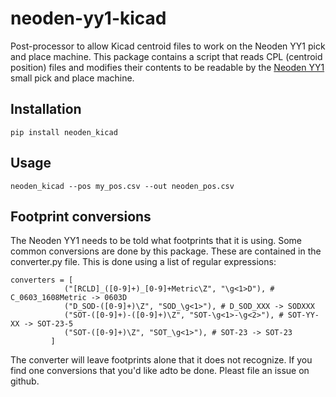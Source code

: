 # neoden-yy1-kicad

Post-processor to allow Kicad centroid files to work on the Neoden YY1 pick and place machine. This package contains a script that reads CPL (centroid position) files and modifies their contents to be readable by the [Neoden YY1](https://www.neodensmt.com/pick-and-place-machine/neoden-yy1-pick-and-place-machine.html) small pick and place machine.

## Installation

    pip install neoden_kicad


## Usage

    neoden_kicad --pos my_pos.csv --out neoden_pos.csv

## Footprint conversions

The Neoden YY1 needs to be told what footprints that it is using. Some common conversions are done by this package. These are contained in the converter.py file. This is done using a list of regular expressions:

    converters = [ 
                ("[RCLD]_([0-9]+)_[0-9]+Metric\Z", "\g<1>D"), # C_0603_1608Metric -> 0603D
                ("D_SOD-([0-9]+)\Z", "SOD_\g<1>"), # D_SOD_XXX -> SODXXX
                ("SOT-([0-9]+)-([0-9]+)\Z", "SOT-\g<1>-\g<2>"), # SOT-YY-XX -> SOT-23-5
                ("SOT-([0-9]+)\Z", "SOT_\g<1>"), # SOT-23 -> SOT-23
             ]

The converter will leave footprints alone that it does not recognize. If you find one conversions that you'd like adto be done. Pleast file an issue on github.